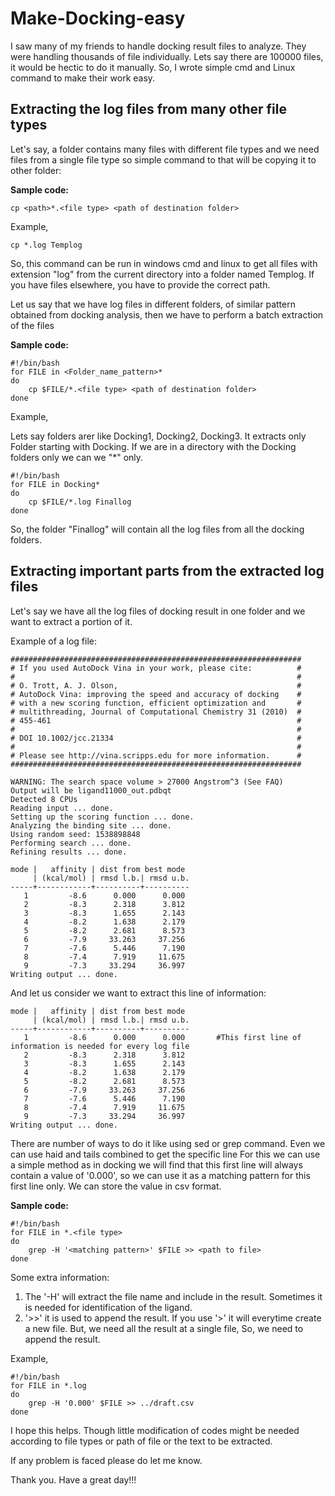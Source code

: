 # Make-Docking-easy
I saw many of my friends to handle docking result files to analyze. They were handling thousands of file individually. Lets say there are 100000 files, it would be hectic to do it manually. So, I wrote simple cmd and Linux command to make their work easy. 


## Extracting the log files from many other file  types

Let's say, a folder contains many files with different file types and we need files from a single file type so simple command to that will be copying it to other folder:

**Sample code:**
```
cp <path>*.<file type> <path of destination folder>
```

Example, 

```
cp *.log Templog
```

So, this command can be run in windows cmd and linux to get all files with extension "log" from the current directory into a folder named Templog.
If you have files elsewhere, you have to provide the correct path.


Let us say that we have log files in different folders, of similar pattern obtained from docking analysis, then we have to perform a batch extraction of the files

**Sample code:**

```
#!/bin/bash
for FILE in <Folder_name_pattern>*
do
	cp $FILE/*.<file type> <path of destination folder>
done
```


Example,

Lets say folders arer like Docking1, Docking2, Docking3. It extracts only Folder starting with Docking. If we are in a directory with the Docking folders only we can we "*" only.

```
#!/bin/bash
for FILE in Docking*  
do
	cp $FILE/*.log Finallog
done
```
So, the folder "Finallog" will contain all the log files from all the docking folders.


## Extracting important parts from the extracted log files

Let's say we have all the log files of docking result in one folder and we want to extract a portion of it. 

Example of a log file:
```
#################################################################
# If you used AutoDock Vina in your work, please cite:          #
#                                                               #
# O. Trott, A. J. Olson,                                        #
# AutoDock Vina: improving the speed and accuracy of docking    #
# with a new scoring function, efficient optimization and       #
# multithreading, Journal of Computational Chemistry 31 (2010)  #
# 455-461                                                       #
#                                                               #
# DOI 10.1002/jcc.21334                                         #
#                                                               #
# Please see http://vina.scripps.edu for more information.      #
#################################################################

WARNING: The search space volume > 27000 Angstrom^3 (See FAQ)
Output will be ligand11000_out.pdbqt
Detected 8 CPUs
Reading input ... done.
Setting up the scoring function ... done.
Analyzing the binding site ... done.
Using random seed: 1538898848
Performing search ... done.
Refining results ... done.

mode |   affinity | dist from best mode
     | (kcal/mol) | rmsd l.b.| rmsd u.b.
-----+------------+----------+----------
   1         -8.6      0.000      0.000            
   2         -8.3      2.318      3.812
   3         -8.3      1.655      2.143
   4         -8.2      1.638      2.179
   5         -8.2      2.681      8.573
   6         -7.9     33.263     37.256
   7         -7.6      5.446      7.190
   8         -7.4      7.919     11.675
   9         -7.3     33.294     36.997
Writing output ... done.
```

And let us consider we want to extract this line of information:

```
mode |   affinity | dist from best mode
     | (kcal/mol) | rmsd l.b.| rmsd u.b.
-----+------------+----------+----------
   1         -8.6      0.000      0.000       #This first line of information is needed for every log file      
   2         -8.3      2.318      3.812
   3         -8.3      1.655      2.143
   4         -8.2      1.638      2.179
   5         -8.2      2.681      8.573
   6         -7.9     33.263     37.256
   7         -7.6      5.446      7.190
   8         -7.4      7.919     11.675
   9         -7.3     33.294     36.997
Writing output ... done.
```

There are number of ways to do it like using sed or grep command. Even we can use haid and tails combined to get the specific line
For this we can use a simple method as in docking we will find that this first line will always contain a value of '0.000', so we can use it as a matching pattern for this first line only. We can store the value in csv format.

**Sample code:**
```
#!/bin/bash
for FILE in *.<file type>
do
	grep -H '<matching pattern>' $FILE >> <path to file>
done
```

Some extra information: 

1. The '-H' will extract the file name and include in the result. Sometimes it is needed for identification of the ligand.
2. '>>' it is used to append the result. If you use '>' it will everytime create a new file. But, we need all the result at a single file, So, we need to append the result.


Example,

```
#!/bin/bash
for FILE in *.log
do
	grep -H '0.000' $FILE >> ../draft.csv
done
```

I hope this helps. Though little modification of codes might be needed according to file types or path of file or the text to be extracted. 

If any problem is faced please do let me know. 

Thank you. 
Have a great day!!!
